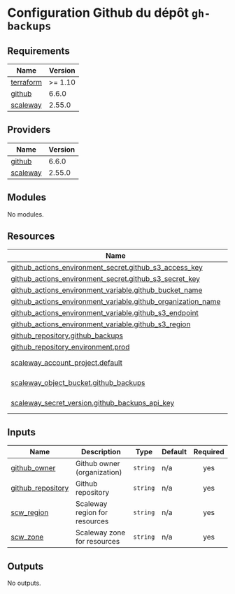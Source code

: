 # Configuration Github du dépôt `gh-backups`


<!-- BEGIN_TF_DOCS -->
## Requirements

| Name | Version |
|------|---------|
| <a name="requirement_terraform"></a> [terraform](#requirement\_terraform) | >= 1.10 |
| <a name="requirement_github"></a> [github](#requirement\_github) | 6.6.0 |
| <a name="requirement_scaleway"></a> [scaleway](#requirement\_scaleway) | 2.55.0 |

## Providers

| Name | Version |
|------|---------|
| <a name="provider_github"></a> [github](#provider\_github) | 6.6.0 |
| <a name="provider_scaleway"></a> [scaleway](#provider\_scaleway) | 2.55.0 |

## Modules

No modules.

## Resources

| Name | Type |
|------|------|
| [github_actions_environment_secret.github_s3_access_key](https://registry.terraform.io/providers/integrations/github/6.6.0/docs/resources/actions_environment_secret) | resource |
| [github_actions_environment_secret.github_s3_secret_key](https://registry.terraform.io/providers/integrations/github/6.6.0/docs/resources/actions_environment_secret) | resource |
| [github_actions_environment_variable.github_bucket_name](https://registry.terraform.io/providers/integrations/github/6.6.0/docs/resources/actions_environment_variable) | resource |
| [github_actions_environment_variable.github_organization_name](https://registry.terraform.io/providers/integrations/github/6.6.0/docs/resources/actions_environment_variable) | resource |
| [github_actions_environment_variable.github_s3_endpoint](https://registry.terraform.io/providers/integrations/github/6.6.0/docs/resources/actions_environment_variable) | resource |
| [github_actions_environment_variable.github_s3_region](https://registry.terraform.io/providers/integrations/github/6.6.0/docs/resources/actions_environment_variable) | resource |
| [github_repository.github_backups](https://registry.terraform.io/providers/integrations/github/6.6.0/docs/resources/repository) | resource |
| [github_repository_environment.prod](https://registry.terraform.io/providers/integrations/github/6.6.0/docs/resources/repository_environment) | resource |
| [scaleway_account_project.default](https://registry.terraform.io/providers/scaleway/scaleway/2.55.0/docs/data-sources/account_project) | data source |
| [scaleway_object_bucket.github_backups](https://registry.terraform.io/providers/scaleway/scaleway/2.55.0/docs/data-sources/object_bucket) | data source |
| [scaleway_secret_version.github_backups_api_key](https://registry.terraform.io/providers/scaleway/scaleway/2.55.0/docs/data-sources/secret_version) | data source |

## Inputs

| Name | Description | Type | Default | Required |
|------|-------------|------|---------|:--------:|
| <a name="input_github_owner"></a> [github\_owner](#input\_github\_owner) | Github owner (organization) | `string` | n/a | yes |
| <a name="input_github_repository"></a> [github\_repository](#input\_github\_repository) | Github repository | `string` | n/a | yes |
| <a name="input_scw_region"></a> [scw\_region](#input\_scw\_region) | Scaleway region for resources | `string` | n/a | yes |
| <a name="input_scw_zone"></a> [scw\_zone](#input\_scw\_zone) | Scaleway zone for resources | `string` | n/a | yes |

## Outputs

No outputs.
<!-- END_TF_DOCS -->
